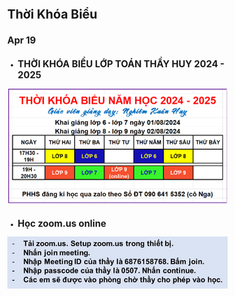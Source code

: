 # Thời Khóa Biểu

## Apr 19

- ## THỜI KHÓA BIỂU LỚP TOÁN THẦY HUY 2024 - 2025
![Dùng cả năm học](./images/tkb_2425.png)

- ## Học zoom.us online
![Dùng cả năm học](./images/zoom.jpg)
  
